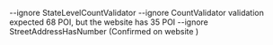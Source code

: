 --ignore StateLevelCountValidator --ignore CountValidator validation expected 68 POI, but the website has 35 POI
--ignore StreetAddressHasNumber (Confirmed on website )
